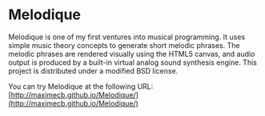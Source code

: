 Melodique
=========

Melodique is one of my first ventures into musical programming. It uses
simple music theory concepts to generate short melodic phrases. The melodic
phrases are rendered visually using the HTML5 canvas, and audio output is
produced by a built-in virtual analog sound synthesis engine. This project is 
distributed under a modified BSD license.

You can try Melodique at the following URL:
[http://maximecb.github.io/Melodique/](http://maximecb.github.io/Melodique/)


